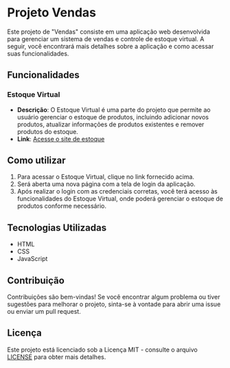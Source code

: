 # Projeto Vendas

Este projeto de "Vendas" consiste em uma aplicação web desenvolvida para gerenciar um sistema de vendas e controle de estoque virtual. A seguir, você encontrará mais detalhes sobre a aplicação e como acessar suas funcionalidades.

## Funcionalidades

### Estoque Virtual
- **Descrição**: O Estoque Virtual é uma parte do projeto que permite ao usuário gerenciar o estoque de produtos, incluindo adicionar novos produtos, atualizar informações de produtos existentes e remover produtos do estoque.
- **Link**: <a href="https://lramossantos.github.io/Projeto-Vendas/html%20-%20css/telaLogin.html">Acesse o site de estoque<a>

## Como utilizar

1. Para acessar o Estoque Virtual, clique no link fornecido acima.
2. Será aberta uma nova página com a tela de login da aplicação.
3. Após realizar o login com as credenciais corretas, você terá acesso às funcionalidades do Estoque Virtual, onde poderá gerenciar o estoque de produtos conforme necessário.

## Tecnologias Utilizadas

- HTML
- CSS
- JavaScript

## Contribuição

Contribuições são bem-vindas! Se você encontrar algum problema ou tiver sugestões para melhorar o projeto, sinta-se à vontade para abrir uma issue ou enviar um pull request.

## Licença

Este projeto está licenciado sob a Licença MIT - consulte o arquivo [LICENSE](./LICENSE) para obter mais detalhes.

